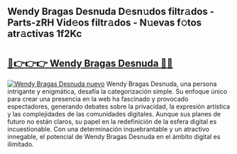 ## Wendy Bragas Desnuda D𝚎sn𝚞dos filtr𝚊dos - Parts-zRH Vid𝚎os filtr𝚊dos - N𝚞evas f𝚘tos atr𝚊ctivas 1f2Kc

# <h2><a href="http://mb3t81.tromn.icu/?c=Wendy+Bragas+Desnuda">🔗👉👉👉 Wendy Bragas Desnuda 🔗🔗</a></h2>

[![Wendy Bragas Desnuda nuevo](https://i.imgur.com/pEAQMta.gif)](http://mb3t81.tromn.icu/?c=Wendy+Bragas+Desnuda)
Wendy Bragas Desnuda, una persona intrigante y enigmática, desafía la categorización simple. Su enfoque único para crear una presencia en la web ha fascinado y provocado espectadores, generando debates sobre la privacidad, la expresión artística y las complejidades de las comunidades digitales. Aunque sus planes de futuro no están claros, su papel en la redefinición de la esfera digital es incuestionable. Con una determinación inquebrantable y un atractivo innegable, el potencial de Wendy Bragas Desnuda en el ámbito digital es ilimitado.
